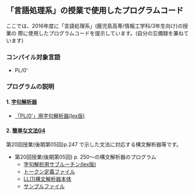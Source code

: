 ## 「言語処理系」の授業で使用したプログラムコード
ここでは、2016年度に「言語処理系」(鹿児島高専/情報工学科/3年生向け)の授業の
際に使用したプログラムコードを提示しています。(自分の忘備録を兼ねています)

### コンパイル対象言語
*  PL/0'

### プログラムの説明

#### 1. [字句解析器](scanner)
  * [「PL/0'」用字句解析器(lex版)](scanner/pl0-scanner.l)

#### 2. [簡単な文法G4](exp-parser)

第20回授業(後期第05回)p.247 で示した文法に対応する構文解析器等です。

* 第20回授業(後期第05回) p. 250～の構文解析器のプログラム
  * [字句解析用サブルーチン(lex版)](exp-parser/exp-scanner.l)
  * [トークン定義ファイル](scanner/tokentable.h)
  * [LL(1)構文解析器本体](exp-parser/exp-ll-parser01.c)
  * [サンプルファイル](exp-parser/sample)

